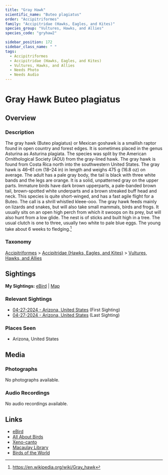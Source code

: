 ```yaml
---
title: "Gray Hawk"
scientific_name: "Buteo plagiatus"
order: "Accipitriformes"
family: "Accipitridae (Hawks, Eagles, and Kites)"
species_group: "Vultures, Hawks, and Allies"
species_code: "gryhaw2"

sidebar_position: 172
sidebar_class_name: " "
tags: 
  - Accipitriformes
  - Accipitridae (Hawks, Eagles, and Kites)
  - Vultures, Hawks, and Allies
  - Needs Photo
  - Needs Audio
---
```


# Gray Hawk <span className='sci_name'>Buteo plagiatus</span>

## Overview

### Description
The gray hawk (Buteo plagiatus) or Mexican goshawk is a smallish raptor found in open country and forest edges. It is sometimes placed in the genus Asturina as Asturina plagiata. The species was split by the American Ornithological Society (AOU) from the gray-lined hawk. The gray hawk is found from Costa Rica north into the southwestern United States.
The gray hawk is 46–61 cm (18–24 in) in length and weighs 475 g (16.8 oz) on average. The adult has a pale gray body, the tail is black with three white bands and the legs are orange. It is a solid, unpatterned gray on the upper parts.
Immature birds have dark brown upperparts, a pale-banded brown tail, brown-spotted white underparts and a brown streaked buff head and neck. This species is quite short-winged, and has a fast agile flight for a Buteo. The call is a shrill whistled kleee-ooo.
The gray hawk feeds mainly on lizards and snakes, but will also take small mammals, birds and frogs. It usually sits on an open high perch from which it swoops on its prey, but will also hunt from a low glide. The nest is of sticks and built high in a tree. The usual clutch is one to three, usually two white to pale blue eggs. The young take about 6 weeks to fledging.[^1]

[^1]: https://en.wikipedia.org/wiki/Gray_hawk

### Taxonomy
[Accipitriformes](/tags/accipitriformes) > [Accipitridae (Hawks, Eagles, and Kites)](/tags/accipitridae-hawks-eagles-and-kites) > [Vultures, Hawks, and Allies](/tags/vultures-hawks-and-allies)


## Sightings

**My Sightings:** [eBird](https://ebird.org/lifelist?r=world&time=life&spp=gryhaw2) | [Map](/map?species_code=gryhaw2)

### Relevant Sightings

* [04-27-2024 - Arizona, United States](https://ebird.org/checklist/S170587133) (First Sighting)
* [04-27-2024 - Arizona, United States](https://ebird.org/checklist/S170634284) (Last Sighting)

### Places Seen

* Arizona, United States



## Media
### Photographs
No photographs available.

### Audio Recordings
No audio recordings available.

## Links
* [eBird](https://ebird.org/species/gryhaw2) 
* [All About Birds](https://www.allaboutbirds.org/guide/gryhaw2) 
* [Xeno-canto](https://www.xeno-canto.org/species/buteo-plagiatus) 
* [Macaulay Library](https://search.macaulaylibrary.org/catalog?taxonCode=gryhaw2&sort=rating_rank_desc)
* [Birds of the World](https://birdsoftheworld.org/bow/species/gryhaw2)
